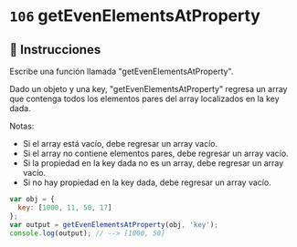 # `106` getEvenElementsAtProperty

## 📝 Instrucciones

Escribe una función llamada "getEvenElementsAtProperty".

Dado un objeto y una key, "getEvenElementsAtProperty" regresa un array que contenga todos los elementos pares del array localizados en la key dada.

Notas:
* Si el array está vacío, debe regresar un array vacío.
* Si el array no contiene elementos pares, debe regresar un array vacío.
* Si la propiedad en la key dada no es un array, debe regresar un array vacío.
* Si no hay propiedad en la key dada, debe regresar un array vacío.

```js
var obj = {
  key: [1000, 11, 50, 17]
};
var output = getEvenElementsAtProperty(obj, 'key');
console.log(output); // --> [1000, 50]
```